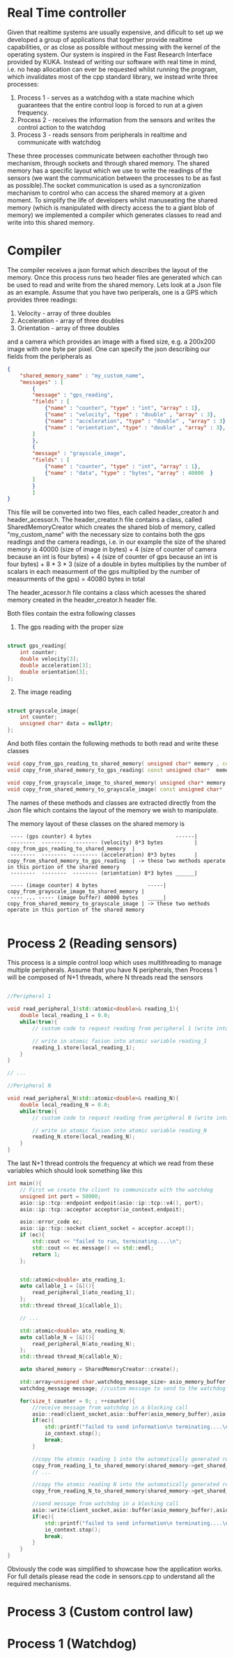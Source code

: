 # Real Time controller

Given that realtime systems are usually expensive, and dificult to set up we developed a group of applications that together provide realtime capabilities, or as close as possible without messing with the kernel of the operating system.
Our system is inspired in the Fast Research Interface provided by KUKA. Instead of writing our software with real time in mind, i.e. no heap allocation can ever be requested whilst running the program, which invalidates most of the cpp standard library, we instead write three processes:

1. Process 1 - serves as a watchdog with a state machine which guarantees that the entire control loop is forced to run at a given frequency. 
2. Process 2 - receives the information from the sensors and writes the control action to the watchdog
3. Process 3 - reads sensors from peripherals in realtime and communicate with watchdog


These three processes communicate between eachother through two mechanism, through sockets and through shared memory. The shared memory has a specific layout which we use to write the readings of the sensors (we want the communication between the processes to be as fast as possible).The socket communication is used as a syncronization mechanism to control who can access the shared memory at a given moment. To simplify the life of developers whilst manuseating the shared memory (which is manipulated with directy access the to a giant blob of memory) we implemented a compiler which generates classes to read and write into this shared memory. 

# Compiler

The compiler receives a json format which describes the layout of the memory. Once this process runs two header files are generated which can be used to read and write from the shared memory. Lets look at a Json file as an example. Assume that you have two periperals, one is a GPS which provides three readings:

1. Velocity - array of three doubles
2. Acceleration - array of three doubles
3. Orientation - array of three doubles

and a camera which provides an image with a fixed size, e.g. a 200x200 image with one byte per pixel. One can specify the json describing our fields from the peripherals as 

```json
{
    "shared_memory_name" : "my_custom_name",
    "messages" : [
        {
        "message" : "gps_reading",
        "fields" : [
            {"name" : "counter", "type" : "int", "array" : 1},
            {"name" : "velocity", "type" : "double" , "array" : 3},
            {"name" : "acceleration", "type" : "double" , "array" : 3},
            {"name" : "orientation", "type" : "double" , "array" : 3},
        ]
        },
        {
        "message" : "grayscale_image",
        "fields" : [
            {"name" : "counter", "type" : "int", "array" : 1},
            {"name" : "data", "type" : "bytes", "array" : 40000  }
        ]  
        }
        ]
}
```

This file will be converted into two files, each called header_creator.h and header_acessor.h. The header_creator.h file contains a class, called SharedMemoryCreator which creates the shared blob of memory, called "my_custom_name" with the necessary size to contains both the gps readings and the camera readings, i.e. in our example the size of the shared memory is 40000 (size of image in bytes) + 4 (size of counter of camera because an int is four bytes) + 4 (size of counter of gps because an int is four bytes) + 8 * 3 * 3 (size of a double in bytes multiplies by the number of scalars in each measurment of the gps multiplied by the number of measurments of the gps) = 40080 bytes in total

The header_acessor.h file contains a class which acesses the shared memory created in the header_creator.h header file. 

Both files contain the extra following classes
1. The gps reading with the proper size
```cpp

struct gps_reading{
    int counter;
	double velocity[3];
	double acceleration[3];
	double orientation[3];
};

```

2. The image reading
```cpp

struct grayscale_image{	
    int counter;
	unsigned char* data = nullptr;
};

```

And both files contain the following methods to both read and write these classes

```cpp
void copy_from_gps_reading_to_shared_memory( unsigned char* memory , const gps_reading & tmp);
void copy_from_shared_memory_to_gps_reading( const unsigned char*  memory,gps_reading & tmp);

void copy_from_grayscale_image_to_shared_memory( unsigned char* memory , const grayscale_image & tmp);
void copy_from_shared_memory_to_grayscale_image( const unsigned char*  memory,grayscale_image & tmp);
```
The names of these methods and classes are extracted directly from the Json file which contains the layout of the memory we wish to manipulate.

The memory layout of these classes on the shared memory is

```
 ---- (gps counter) 4 bytes                           ------|      
 --------  --------  -------- (velocity) 8*3 bytes          |   copy_from_gps_reading_to_shared_memory  | 
 --------  --------  -------- (acceleration) 8*3 bytes      |   copy_from_shared_memory_to_gps_reading  | -> these two methods operate in this portion of the shared memory
 --------  --------  -------- (orientation) 8*3 bytes ______|

 ---- (image counter) 4 bytes                -----|  copy_from_grayscale_image_to_shared_memory |
 ---- ... ----- (image buffer) 40000 bytes   _____|  copy_from_shared_memory_to_grayscale_image | -> these two methods operate in this portion of the shared memory
        
```


# Process 2 (Reading sensors)

This process is a simple control loop which uses multithreading to manage multiple peripherals. Assume that you have N peripherals, then Process 1 will be composed of N+1 threads, where N threads read the sensors 

```cpp

//Peripheral 1

void read_peripheral_1(std::atomic<double>& reading_1){
    double local_reading_1 = 0.0;
    while(true){
        // custom code to request reading from peripheral 1 (write into local_reading_1)

        // write in atomic fasion into atomic variable reading_1
        reading_1.store(local_reading_1);
    }
}

// ...

//Peripheral N

void read_peripheral_N(std::atomic<double>& reading_N){
    double local_reading_N = 0.0;
    while(true){
        // custom code to request reading from peripheral N (write into local_reading_N)

        // write in atomic fasion into atomic variable reading_N
        reading_N.store(local_reading_N);
    }
}

```

The last N+1 thread controls the frequency at which we read from these variables which should look something like this

```cpp
int main(){
    // First we create the client to communicate with the watchdog
    unsigned int port = 50000;
    asio::ip::tcp::endpoint endpoit(asio::ip::tcp::v4(), port);
    asio::ip::tcp::acceptor acceptor(io_context,endpoit);

    asio::error_code ec;
    asio::ip::tcp::socket client_socket = acceptor.accept();
    if (ec){
        std::cout << "failed to run, terminating....\n";
        std::cout << ec.message() << std::endl;
        return 1;
    };


    std::atomic<double> ato_reading_1;
    auto callable_1 = [&](){
        read_peripheral_1(ato_reading_1);
    };
    std::thread thread_1{callable_1};

    // ...

    std::atomic<double> ato_reading_N;
    auto callable_N = [&](){
        read_peripheral_N(ato_reading_N);
    };
    std::thread thread_N{callable_N};

    auto shared_memory = SharedMemoryCreator::create();

    std::array<unsigned char,watchdog_message_size> asio_memory_buffer;
    watchdog_message message; //custom message to send to the watchdog

    for(size_t counter = 0; ; ++counter){
        //receive message from watchdog in a blocking call
        asio::read(client_socket,asio::buffer(asio_memory_buffer),asio::transfer_exactly(watchdog_message_size),ec);
        if(ec){
            std::printf("failed to send information\n terminating....\n");
            io_context.stop();
            break;
        } 

        //copy the atomic reading 1 into the automatically generated reading_1 struct ;
        copy_from_reading_1_to_shared_memory(shared_memory->get_shared_memory_address(),reading_1);
        // ...

        //copy the atomic reading N into the automatically generated reading_N struct ;
        copy_from_reading_N_to_shared_memory(shared_memory->get_shared_memory_address(),reading_N);

        //send message from watchdog in a blocking call
        asio::write(client_socket,asio::buffer(asio_memory_buffer),asio::transfer_exactly(watchdog_message_size),ec);
        if(ec){
            std::printf("failed to send information\n terminating....\n");
            io_context.stop();
            break;
        }
    }
}
```

Obviously the code was simplified to showcase how the application works. For full details please read the code in sensors.cpp to understand all the required mechanisms. 

# Process 3 (Custom control law)

# Process 1 (Watchdog)


